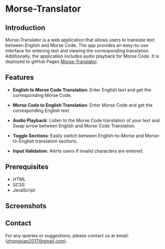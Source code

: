 # Morse-Translator

## Introduction
Morse-Translator is a web application that allows users to translate text between English and Morse Code. The app provides an easy-to-use interface for entering text and viewing the corresponding translation. Additionally, the application includes audio playback for Morse Code. It is deployed to gitHub Pages [Morse-Translator](https://jennyzhong2022.github.io/Morse-Translator/).


## Features
- **English to Morse Code Translation**: Enter English text and get the corresponding Morse Code.

- **Morse Code to English Translation**: Enter Morse Code and get the corresponding English text.

- **Audio Playback**: Listen to the Morse Code translation of your text and Swap arrow between English and Morse Code Translation.

- **Toggle Sections**: Easily switch between English-to-Morse and Morse-to-English translation sections.

- **Input Validation**: Alerts users if invalid characters are entered.


## Prerequisites
- HTML
- SCSS
- JavaScript

## Screenshots



## Contact
For any queries or suggestions, please contact us at email:(zhongxiao2017@gmail.com).

